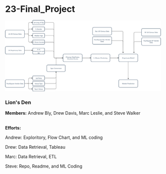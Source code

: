 # 23-Final_Project


 ![Flowchart](/Flowchart.png)

### Lion's Den

<b>Members:</b> Andrew Bly, Drew Davis, Marc Leslie, and Steve Walker

<br>
<b>Efforts:</b>

Andrew: Exploritory, Flow Chart, and ML coding

Drew: Data Retrieval, Tableau

Marc: Data Retrieval, ETL

Steve: Repo, Readme, and ML Coding
